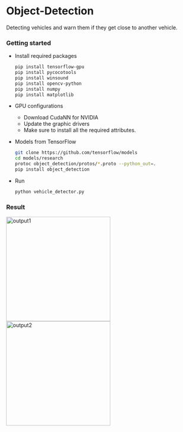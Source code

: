# Object-Detection
Detecting vehicles and warn them if they get close to another vehicle.

### Getting started

- Install required packages

  ```sh
  pip install tensorflow-gpu
  pip install pycocotools
  pip install winsound
  pip install opencv-python
  pip install numpy
  pip install matplotlib
  ```

- GPU configurations
  - Download CudaNN for NVIDIA
  - Update the graphic drivers
  - Make sure to install all the required attributes.

- Models from TensorFlow

  ```sh
  git clone https://github.com/tensorflow/models
  cd models/research
  protoc object_detection/protos/*.proto --python_out=.
  pip install object_detection
  ```

- Run
  
  ```sh
  python vehicle_detector.py
  ```

### Result
  <img src="https://github.com/Jaay7/Object-Detection/assets/73716175/90073821-74e0-4b4d-be30-2df4cbe96ec5" alt="output1" height="280" />
  <img src="https://github.com/Jaay7/Object-Detection/assets/73716175/dcb89894-eed3-471f-b7c3-1b294116dee7" alt="output2" height="280" />

